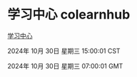 # 学习中心 colearnhub
[学习中心](http://219.139.197.74:56308/colearnhub/)

2024年 10月 30日 星期三 15:00:01 CST

2024年 10月 30日 星期三 07:00:01 GMT

